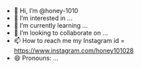 - 👋 Hi, I’m @honey-1010
- 👀 I’m interested in ...
- 🌱 I’m currently learning ...
- 💞️ I’m looking to collaborate on ...
- 📫 How to reach me my Instagram id = https://www.instagram.com/honey101028
- 😄 Pronouns: ...
